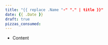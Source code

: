 ```yaml
---
title: "{{ replace .Name "-" "." | title }}"
date: {{ .Date }}
draft: true
pizzas_consumed: 
---
```


- Content
